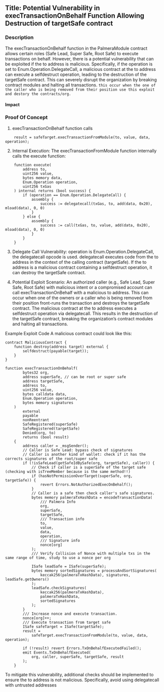 ## Title: Potential Vulnerability in execTransactionOnBehalf Function Allowing Destruction of targetSafe contract

### Description

The execTransactionOnBehalf function in the PalmeraModule contract allows certain roles (Safe Lead, Super Safe, Root Safe) to execute transactions on behalf. However, there is a potential vulnerability that can be exploited if the to address is malicious. Specifically, if the operation is set to Enum.Operation.DelegateCall, a malicious contract at the to address can execute a selfdestruct operation, leading to the destruction of the targetSafe contract. This can severely disrupt the organization by breaking contract modules and halting all transactions.
`this occur when the one of the caller who is being removed from their position use this exploit and destory the contracts/org.`


#### Impact

### Proof Of Concept

1. execTransactionOnBehalf function calls

```
    result = safeTarget.execTransactionFromModule(to, value, data, operation);
```

2. Internal Execution:
The execTransactionFromModule function internally calls the execute function:

```
    function execute(
        address to,
        uint256 value,
        bytes memory data,
        Enum.Operation operation,
        uint256 txGas
    ) internal returns (bool success) {
        if (operation == Enum.Operation.DelegateCall) {
            assembly {
                success := delegatecall(txGas, to, add(data, 0x20), mload(data), 0, 0)
            }
        } else {
            assembly {
                success := call(txGas, to, value, add(data, 0x20), mload(data), 0, 0)
            }
        }
    }
```

3. Delegate Call Vulnerability:
operation is Enum.Operation.DelegateCall, the delegatecall opcode is used.
delegatecall executes code from the to address in the context of the calling contract (targetSafe).
If the to address is a malicious contract containing a selfdestruct operation, it can destroy the targetSafe contract.

4. Potential Exploit Scenario:
An authorized caller (e.g., Safe Lead, Super Safe, Root Safe) with malicious intent or a compromised account can call execTransactionOnBehalf with a malicious to address.
This can occur when one of the owners or a caller who is being removed from their position front-runs the transaction and destroys the targetSafe contract.
The malicious contract at the to address executes a selfdestruct operation via delegatecall.
This results in the destruction of the targetSafe contract, breaking the organization’s contract modules and halting all transactions.

Example Exploit Code
A malicious contract could look like this:
```
contract MaliciousContract {
    function destroy(address target) external {
        selfdestruct(payable(target));
    }
}
```

```
function execTransactionOnBehalf(
        bytes32 org,
        address superSafe, // can be root or super safe
        address targetSafe,
        address to,
        uint256 value,
        bytes calldata data,
        Enum.Operation operation,
        bytes memory signatures
    )
        external
        payable
        nonReentrant
        SafeRegistered(superSafe)
        SafeRegistered(targetSafe)
        Denied(org, to)
        returns (bool result)
    {
        address caller = _msgSender();
        // Caller is Safe Lead: bypass check of signatures
        // Caller is another kind of wallet: check if it has the corrects signatures of the root/super safe
        if (!isSafeLead(getSafeIdBySafe(org, targetSafe), caller)) {
            // Check if caller is a superSafe of the target safe (checking with isTreeMember because is the same method!!)
            if (hasNotPermissionOverTarget(superSafe, org, targetSafe)) {
                revert Errors.NotAuthorizedExecOnBehalf();
            }
            // Caller is a safe then check caller's safe signatures.
            bytes memory palmeraTxHashData = encodeTransactionData(
                /// Palmera Info
                org,
                superSafe,
                targetSafe,
                /// Transaction info
                to,
                value,
                data,
                operation,
                /// Signature info
                nonce[org]
            );
            /// Verify Collision of Nonce with multiple txs in the same range of time, study to use a nonce per org

            ISafe leadSafe = ISafe(superSafe);
            bytes memory sortedSignatures = processAndSortSignatures(
                keccak256(palmeraTxHashData), signatures, leadSafe.getOwners()
            );
            leadSafe.checkSignatures(
                keccak256(palmeraTxHashData),
                palmeraTxHashData,
                sortedSignatures
            );
        }
        /// Increase nonce and execute transaction.
        nonce[org]++;
        /// Execute transaction from target safe
        ISafe safeTarget = ISafe(targetSafe);
        result =
            safeTarget.execTransactionFromModule(to, value, data, operation);

        if (!result) revert Errors.TxOnBehalfExecutedFailed();
        emit Events.TxOnBehalfExecuted(
            org, caller, superSafe, targetSafe, result
        );
    }
```


To mitigate this vulnerability, additional checks should be implemented to ensure the to address is not malicious. Specifically, avoid using delegatecall with untrusted addresses